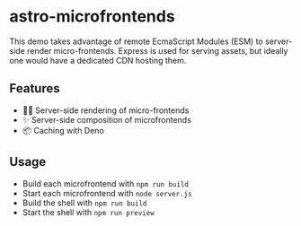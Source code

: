 # astro-microfrontends

This demo takes advantage of remote EcmaScript Modules (ESM) to server-side render micro-frontends. Express is used for serving assets, but ideally one would have a dedicated CDN hosting them.

## Features

- :astronaut: Server-side rendering of micro-frontends
- :sparkles: Server-side composition of microfrontends
- :package: Caching with Deno

## Usage

- Build each microfrontend with `npm run build`
- Start each microfrontend with `node server.js`
- Build the shell with `npm run build`
- Start the shell with `npm run preview`
